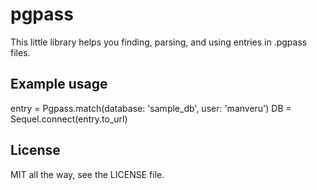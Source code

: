 # pgpass

This little library helps you finding, parsing, and using entries in .pgpass
files.

## Example usage

  entry = Pgpass.match(database: 'sample_db', user: 'manveru')
  DB = Sequel.connect(entry.to_url)

## License

MIT all the way, see the LICENSE file.

